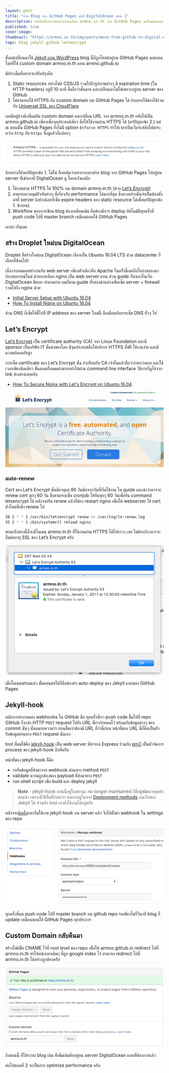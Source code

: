 ```yaml
---
layout: post
title: "ย้าย Blog จาก GitHub Pages มาที่ DigitalOcean ตอน 1"
description: บันทึกเรื่องราวของการย้ายบล็อก armno.in.th จาก GitHub Pages มาโฮสต์เองบน server ที่ DigitalOcean ในตอนที่ 1 นี้จะเกี่ยวกับการ set up server ทั่วไป พร้อมกับ jekyll-hook เพื่อทำการ automated deploy จาก GitHub ครับ
published: true
cover-image:
thumbnail: "https://armno.in.th/img/posts/move-from-github-to-digital-ocean/cert-info.png"
tags: blog jekyll github letsencrypt
---
```


ตั้งแต่เปลี่ยนมาใช้ [Jekyll แทน WordPress](https://armno.in.th/2013/03/09/from-wordpress-to-jekyll/) blog นี้ก็ถูกโฮสต์อยู่บน GitHub Pages มาตลอด โดยที่ใช้ custom domain armno.in.th แทน armno.github.io

มีประเด็นที่อยากจะปรับปรุงคือ

1. Static resources อย่างไฟล์ CSS/JS รวมไปถึงรูปภาพต่างๆ มี expiration time (ใน HTTP headers) อยู่ที่ 10 นาที ซึ่งถือว่าสั้นมาก และเปลี่ยนค่าไม่ได้เพราะอยู่บน server ของ GitHub
2. ไม่สามารถใช้ HTTPS กับ custom domain บน GitHub Pages ได้ ถ้าอยากใช้ต้องใช้ร่วมกับ [Universal SSL ของ CloudFlare](https://blog.cloudflare.com/secure-and-fast-github-pages-with-cloudflare/)

เลยมีอยู่ช่วงนึงที่ผมปิด custom domain และเปลี่ยน URL จาก armno.in.th กลับไปเป็น armno.github.io เพียงเพื่อจุดประสงค์เดียว คือให้ใช้งานผ่าน HTTPS ได้ (แก้ปัญหาข้อ 2.) แต่ ณ ตอนนั้น GitHub Pages ยังไม่มี option `Enforce HTTPS` ทำให้เวลาเปิดเว็บจะสลับไปมาระหว่าง `http` กับ `https` ซึ่งดูแล้วก็แปลกๆ

<div class="text-center">
  <img src="/img/posts/move-from-github-to-digital-ocean/enforce-https-option.png" srcset="/img/posts/move-from-github-to-digital-ocean/enforce-https-option-2x.png 2x" alt="option enforce https ใน repo settings">
</div>

อีกอย่างก็ยังแก้ปัญหาข้อ 1. ไม่ได้ ก็เลยคิดว่าอยากจะลองย้าย blog จาก GitHub Pages ไปอยู่บน server ที่เช่าเองที่ DigitalOcean ดู โดยหวังผลคือ

1. ใช้งานผ่าน HTTPS ได้ 100% บน domain armno.in.th (ด้วย [Let’s Encrypt](https://letsencrypt.org/))
2. สามารถควบคุมปัจจัยต่างๆ ที่เกี่ยวกับ performance ได้มากที่สุด ซึ่งบางอย่างนั้นจำเป็นต้องตั้งค่าที่ server (อย่างน้อยก็เซ็ต expire headers ของ static resource ได้เพื่อแก้ปัญหาข้อ 1. ข้างบน)
3. Workflow ของการเขียน blog ต้องเหมือนเดิม คือต้องมีการ deploy อัตโนมัติทุกครั้งที่ push code ไปที่ master branch เหมือนตอนใช้ GitHub Pages

เอาล่ะ เริ่มเลย

## สร้าง Droplet ใหม่บน DigitalOcean

Droplet ที่สร้างใหม่บน DigitalOcean เลือกเป็น Ubuntu 16.04 LTS ส่วน datacenter ก็เลือกที่สิงคโปร์

เนื่องจากผมเคยทำงานกับ web server เพียงตัวเดียวคือ Apache ในครั้งนี้เลยถือโอกาสลองหาประสบการณ์ใหม่ ด้วยการเลือก nginx เป็น web server แทน ส่วน guide ก็หาเอาในเว็บ DigitalOcean มีเยอะ ทำตามง่าย ผมก็ตาม guide ทั้งสองด้านล่างเพื่อเซ็ต server + firewall รวมไปถึง nginx ด้วย

- [Initial Server Setup with Ubuntu 16.04](https://www.digitalocean.com/community/tutorials/initial-server-setup-with-ubuntu-16-04)
- [How To Install Nginx on Ubuntu 16.04](https://www.digitalocean.com/community/tutorials/how-to-install-nginx-on-ubuntu-16-04)

ส่วน DNS ก็เซ็ตให้ชี้ไปที่ IP address ของ server ใหม่นี้ ก็เหมือนกับการเซ็ต DNS ทั่วๆ ไป

## Let’s Encrypt

[Let’s Encrypt](https://letsencrypt.org/) เป็น certificate authority (CA) จาก Linux Foundation และมี sponsor เป็นบริษัท IT ชั้นนำของโลก มีจุดประสงค์คือให้บริการ HTTPS ที่ฟรี ใช้งานง่าย และมีความปลอดภัยสูง

การเซ็ต certificate ของ Let’s Encrypt นั้น ถ้าเทียบกับ CA เจ้าอื่นแล้วถือว่าง่ายกว่ามาก และใช้เวลาเพียงนิดเดียว ขั้นตอนทั้งหมดสามารถทำได้ผ่าน command line interface วิธีการก็ดูได้จาก link ข้างล่างเลยครับ

- [How To Secure Nginx with Let's Encrypt on Ubuntu 16.04](https://www.digitalocean.com/community/tutorials/how-to-secure-nginx-with-let-s-encrypt-on-ubuntu-16-04)

<div class="text-center">
  <img src="/img/posts/move-from-github-to-digital-ocean/letsencrypt-homepage.jpg"
  srcset="/img/posts/move-from-github-to-digital-ocean/letsencrypt-homepage-2x.jpg 2x" alt="หน้า home page ของ letsencrypt">
</div>


### auto-renew

Cert ของ Let’s Encrypt นั้นมีอายุแค่ 90 วันนับจากวันที่เริ่มใช้งาน ใน guide แนะนำว่าควรจะ renew cert ทุกๆ 60 วัน ซึ่งสามารถเซ็ต cronjob ให้รันทุกๆ 60 วันเพื่อรัน command letsencrypt ได้ หลังจากรัน renew แล้วก็ต้อง restart nginx เพื่อให้ webserver ใช้ cert ตัวใหม่ที่เพิ่ง renew ไป

```sh
30 2 * * 1 /usr/bin/letsencrypt renew >> /var/log/le-renew.log
35 2 * * 1 /bin/systemctl reload nginx
```

พอมาถึงตรงนี้ก็จะมีโดเมน armno.in.th ที่ใช้งานผ่าน HTTPS ได้ไปยาวๆ เลย ไม่ต้องกังวลว่าจะลืมต่ออายุ SSL ของ Let’s Encrypt ครับ

<div class="text-center">
  <img src="/img/posts/move-from-github-to-digital-ocean/cert-info.png"
    srcset="/img/posts/move-from-github-to-digital-ocean/cert-info-2x.png 2x"
    alt="valid SSL ของ domain armno.in.th">
</div>

เมื่อโดเมนพร้อมแล้ว ขั้นตอนต่อไปก็คือต้องทำ auto-deploy ของ Jekyll แบบของ GitHub Pages

## Jekyll-hook

หลักการทำงานของ webhooks ใน GitHub คือ ทุกครั้งที่เรา push code ขึ้นไปที่ repo GitHub ก็จะส่ง HTTP `POST` request ไปยัง URL ที่เรากำหนดไว้ พร้อมกับข้อมูลต่างๆ ของ commit นั้นๆ นั่นหมายความว่า ก่อนอื่นเราต้องมี URL ที่ว่านี้ก่อน หน้าที่ของ URL นี้ก็คือเป็นตัวรับข้อมูลผ่านทาง `POST` request นั่นเอง

tool ที่ผมใช้คือ [jekyll-hook](https://github.com/developmentseed/jekyll-hook) เป็น web server ที่ทำจาก Express ร่วมกับ [pm2](http://pm2.keymetrics.io/) เป็นตัวจัดการ process ของ jekyll-hook อีกทีครับ

หน้าที่ของ jekyll-hook ก็คือ

- รอรับข้อมูลที่ส่งมาจาก webhook ผ่านทาง method `POST`
- validate ความถูกต้องของ payload ที่ส่งมาทาง `POST`
- run shell script เพื่อ build และ deploy jekyll

> **Note** - jekyll-hook ตอนนี้อยู่ในสถานะ no longer maintained ก็คือผู้พัฒนาหยุดทำต่อแล้ว เพราะมีวิธีอื่นที่ง่ายกว่า สามารถดูในจาก [Deployment methods](https://jekyllrb.com/docs/deployment-methods/) บนเว็บของ Jekyll ได้ ส่วนตัว tool เองยังใช้งานได้อยู่ครับ

หลังจาก[ติดตั้ง](https://github.com/developmentseed/jekyll-hook#installation)และเริ่มใช้งาน jekyll-hook บน server แล้ว จึงไปตั้งค่า webhook ใน settings ของ repo

<div class="text-center">
  <img src="/img/posts/move-from-github-to-digital-ocean/webghook-settings.png" srcset="/img/posts/move-from-github-to-digital-ocean/webghook-settings-2x.png 2x" alt="Webhooks settings ของ repo">
</div>

ทุกครั้งที่ผม push code ไปที่ master branch บน github repo รอเพียงไม่กี่วินาที blog ก็ update เหมือนตอนใช้ GitHub Pages ทุกประการ

## Custom Domain กลับคืนมา

สร้างไฟล์ชื่อ CNAME ไว้ที่ root level ของ repo เพื่อให้ armno.github.io redirect ไปที่ armno.in.th ทำให้หน้าเพจเดิมๆ ที่ถูก google index ไว้ สามารถ redirect ไปที่ armno.in.th ได้อย่างถูกต้องครับ

<div class="text-center">
  <img src="/img/posts/move-from-github-to-digital-ocean/custom-domain.png" srcset="/img/posts/move-from-github-to-digital-ocean/custom-domain-2x.png 2x" alt="Custom domain settings ของ repo">
</div>

ถึงตอนนี้ ก็ได้ระบบ blog เดิม ที่เพิ่มเติมคืออยู่บน server DigitalOcean แบบที่ต้องการแล้ว

ต่อไปตอนที่ 2 จะเป็นการ optimize performance ครับ
